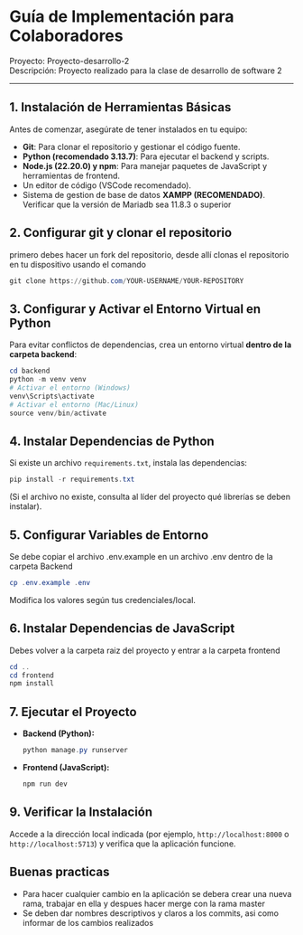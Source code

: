 # Guía de Implementación para Colaboradores
Proyecto: Proyecto-desarrollo-2  
Descripción: Proyecto realizado para la clase de desarrollo de software 2  

---

## 1. **Instalación de Herramientas Básicas**

Antes de comenzar, asegúrate de tener instalados en tu equipo:

- **Git**: Para clonar el repositorio y gestionar el código fuente.
- **Python (recomendado 3.13.7)**: Para ejecutar el backend y scripts.
- **Node.js (22.20.0) y npm**: Para manejar paquetes de JavaScript y herramientas de frontend.
- Un editor de código (VSCode recomendado).
- Sistema de gestion de base de datos **XAMPP (RECOMENDADO)**. Verificar que la versión de Mariadb sea 11.8.3 o superior

## 2. **Configurar git y clonar el repositorio**

primero debes hacer un fork del repositorio, desde allí clonas el repositorio en tu dispositivo usando el comando 

```powershell
git clone https://github.com/YOUR-USERNAME/YOUR-REPOSITORY
```

## 3. **Configurar y Activar el Entorno Virtual en Python**

Para evitar conflictos de dependencias, crea un entorno virtual **dentro de la carpeta backend**:

```powershell
cd backend
python -m venv venv
# Activar el entorno (Windows)
venv\Scripts\activate
# Activar el entorno (Mac/Linux)
source venv/bin/activate
```

## 4. **Instalar Dependencias de Python**

Si existe un archivo `requirements.txt`, instala las dependencias:

```powershell
pip install -r requirements.txt
```

(Si el archivo no existe, consulta al líder del proyecto qué librerías se deben instalar).

## 5. **Configurar Variables de Entorno**

Se debe copiar el archivo .env.example en un archivo .env dentro de la carpeta Backend

```powershell
cp .env.example .env
```
Modifica los valores según tus credenciales/local.

## 6. **Instalar Dependencias de JavaScript**

Debes volver a la carpeta raiz del proyecto y entrar a la carpeta frontend
```powershell
cd ..
cd frontend
npm install
```

## 7. **Ejecutar el Proyecto**

- **Backend (Python):**
  ```powershell
  python manage.py runserver
  ```
- **Frontend (JavaScript):**
  ```powershell
  npm run dev
  ```

## 9. **Verificar la Instalación**

Accede a la dirección local indicada (por ejemplo, `http://localhost:8000` o `http://localhost:5713`) y verifica que la aplicación funcione.

## Buenas practicas
- Para hacer cualquier cambio en la aplicación se debera crear una nueva rama, trabajar en ella y despues hacer merge con la rama master
- Se deben dar nombres descriptivos y claros a los commits, asi como informar de los cambios realizados


